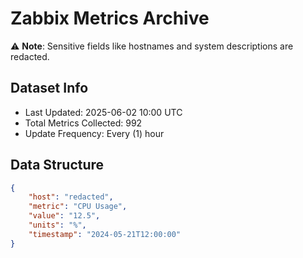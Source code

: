 # Zabbix Metrics Archive

⚠️ **Note**: Sensitive fields like hostnames and system descriptions are redacted.

## Dataset Info
- Last Updated: 2025-06-02 10:00 UTC
- Total Metrics Collected: 992
- Update Frequency: Every (1) hour

## Data Structure
```json
{
    "host": "redacted",
    "metric": "CPU Usage",
    "value": "12.5",
    "units": "%",
    "timestamp": "2024-05-21T12:00:00"
}
```

